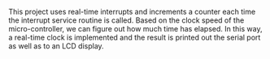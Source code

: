 This project uses real-time interrupts and increments a counter each time the interrupt service routine is called.  Based on the clock speed of the micro-controller, we can figure out how much time has elapsed.  In this way, a real-time clock is implemented and the result is printed out the serial port as well as to an LCD display.